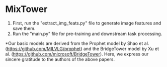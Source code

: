 # MixTower
1. First, run the "extract_img_feats.py" file to generate image features and save them.
2. Run the "main.py" file for pre-training and downstream task processing.

*Our basic models are derived from the Prophet model by Shao et al. (https://github.com/MILVLG/prophet) and the BridgeTower model by Xu et al. (https://github.com/microsoft/BridgeTower). Here, we express our sincere gratitude to the authors of the above papers.
